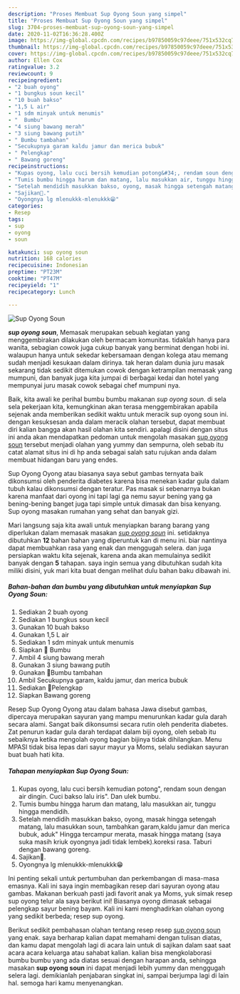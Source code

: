 ```yaml
---
description: "Proses Membuat Sup Oyong Soun yang simpel"
title: "Proses Membuat Sup Oyong Soun yang simpel"
slug: 3704-proses-membuat-sup-oyong-soun-yang-simpel
date: 2020-11-02T16:36:28.400Z
image: https://img-global.cpcdn.com/recipes/b97850059c97deee/751x532cq70/sup-oyong-soun-foto-resep-utama.jpg
thumbnail: https://img-global.cpcdn.com/recipes/b97850059c97deee/751x532cq70/sup-oyong-soun-foto-resep-utama.jpg
cover: https://img-global.cpcdn.com/recipes/b97850059c97deee/751x532cq70/sup-oyong-soun-foto-resep-utama.jpg
author: Ellen Cox
ratingvalue: 3.2
reviewcount: 9
recipeingredient:
- "2 buah oyong"
- "1 bungkus soun kecil"
- "10 buah bakso"
- "1,5 L air"
- "1 sdm minyak untuk menumis"
- "  Bumbu"
- "4 siung bawang merah"
- "3 siung bawang putih"
- " Bumbu tambahan"
- "Secukupnya garam kaldu jamur dan merica bubuk"
- " Pelengkap"
- " Bawang goreng"
recipeinstructions:
- "Kupas oyong, lalu cuci bersih kemudian potong&#34;, rendam soun dengan air dingin. Cuci bakso lalu iris&#34;. Dan ulek bumbu."
- "Tumis bumbu hingga harum dan matang, lalu masukkan air, tunggu hingga mendidih."
- "Setelah mendidih masukkan bakso, oyong, masak hingga setengah matang, lalu masukkan soun, tambahkan garam,kaldu jamur dan merica bubuk, aduk&#34; Hingga tercampur merata, masak hingga matang (saya suka masih kriuk oyongnya jadi tidak lembek).koreksi rasa. Taburi dengan bawang goreng."
- "Sajikan🥰."
- "Oyongnya lg mlenukkk-mlenukkk😁"
categories:
- Resep
tags:
- sup
- oyong
- soun

katakunci: sup oyong soun 
nutrition: 168 calories
recipecuisine: Indonesian
preptime: "PT23M"
cooktime: "PT47M"
recipeyield: "1"
recipecategory: Lunch

---
```



![Sup Oyong Soun](https://img-global.cpcdn.com/recipes/b97850059c97deee/751x532cq70/sup-oyong-soun-foto-resep-utama.jpg)

<b><i>sup oyong soun</i></b>, Memasak merupakan sebuah kegiatan yang menggembirakan dilakukan oleh bermacam komunitas. tidaklah hanya para wanita, sebagian cowok juga cukup banyak yang berminat dengan hobi ini. walaupun hanya untuk sekedar kebersamaan dengan kolega atau memang sudah menjadi kesukaan dalam dirinya. tak heran dalam dunia juru masak sekarang tidak sedikit ditemukan cowok dengan ketrampilan memasak yang mumpuni, dan banyak juga kita jumpai di berbagai kedai dan hotel yang mempunyai juru masak cowok sebagai chef mumpuni nya.

Baik, kita awali ke perihal bumbu bumbu makanan <i>sup oyong soun</i>. di sela sela pekerjaan kita, kemungkinan akan terasa menggembirakan apabila sejenak anda memberikan sedikit waktu untuk meracik sup oyong soun ini. dengan kesuksesan anda dalam meracik olahan tersebut, dapat membuat diri kalian bangga akan hasil olahan kita sendiri. apalagi disini dengan situs ini anda akan mendapatkan pedoman untuk mengolah masakan <u>sup oyong soun</u> tersebut menjadi olahan yang yummy dan sempurna, oleh sebab itu catat alamat situs ini di hp anda sebagai salah satu rujukan anda dalam membuat hidangan baru yang endes.

Sup Oyong Oyong atau biasanya saya sebut gambas ternyata baik dikonsumsi oleh penderita diabetes karena bisa menekan kadar gula dalam tubuh kalau dikonsumsi dengan teratur. Pas masak si sebenarnya bukan karena manfaat dari oyong ini tapi lagi ga nemu sayur bening yang ga bening-bening banget juga tapi simple untuk dimasak dan bisa kenyang. Sup oyong masakan rumahan yang sehat dan banyak gizi.


Mari langsung saja kita awali untuk menyiapkan barang barang yang diperlukan dalam memasak masakan <u><i>sup oyong soun</i></u> ini. setidaknya dibutuhkan <b>12</b> bahan bahan yang diperuntuk kan di menu ini. biar nantinya dapat membuahkan rasa yang enak dan menggugah selera. dan juga persiapkan waktu kita sejenak, karena anda akan memulainya sedikit banyak dengan <b>5</b> tahapan. saya ingin semua yang dibutuhkan sudah kita miliki disini, yuk mari kita buat dengan melihat dulu bahan baku dibawah ini.

<!--inarticleads1-->

##### Bahan-bahan dan bumbu yang dibutuhkan untuk menyiapkan Sup Oyong Soun:

1. Sediakan 2 buah oyong
1. Sediakan 1 bungkus soun kecil
1. Gunakan 10 buah bakso
1. Gunakan 1,5 L air
1. Sediakan 1 sdm minyak untuk menumis
1. Siapkan  🎍 Bumbu
1. Ambil 4 siung bawang merah
1. Gunakan 3 siung bawang putih
1. Gunakan  🎍Bumbu tambahan
1. Ambil Secukupnya garam, kaldu jamur, dan merica bubuk
1. Sediakan  🎍Pelengkap
1. Siapkan  Bawang goreng


Resep Sup Oyong Oyong atau dalam bahasa Jawa disebut gambas, dipercaya merupakan sayuran yang mampu menurunkan kadar gula darah secara alami. Sangat baik dikonsumsi secara rutin oleh penderita diabetes. Zat penurun kadar gula darah terdapat dalam biji oyong, oleh sebab itu sebaiknya ketika mengolah oyong bagian bijinya tidak dihilangkan. Menu MPASI tidak bisa lepas dari sayur mayur ya Moms, selalu sediakan sayuran buat buah hati kita. 

<!--inarticleads2-->

##### Tahapan menyiapkan Sup Oyong Soun:

1. Kupas oyong, lalu cuci bersih kemudian potong&#34;, rendam soun dengan air dingin. Cuci bakso lalu iris&#34;. Dan ulek bumbu.
1. Tumis bumbu hingga harum dan matang, lalu masukkan air, tunggu hingga mendidih.
1. Setelah mendidih masukkan bakso, oyong, masak hingga setengah matang, lalu masukkan soun, tambahkan garam,kaldu jamur dan merica bubuk, aduk&#34; Hingga tercampur merata, masak hingga matang (saya suka masih kriuk oyongnya jadi tidak lembek).koreksi rasa. Taburi dengan bawang goreng.
1. Sajikan🥰.
1. Oyongnya lg mlenukkk-mlenukkk😁


Ini penting sekali untuk pertumbuhan dan perkembangan di masa-masa emasnya. Kali ini saya ingin membagikan resep dari sayuran oyong atau gambas. Makanan berkuah pasti jadi favorit anak ya Moms, yuk simak resep sup oyong telur ala saya berikut ini! Biasanya oyong dimasak sebagai pelengkap sayur bening bayam. Kali ini kami menghadirkan olahan oyong yang sedikit berbeda; resep sup oyong. 

Berikut sedikit pembahasan olahan tentang resep resep <u>sup oyong soun</u> yang enak. saya berharap kalian dapat memahami dengan tulisan diatas, dan kamu dapat mengolah lagi di acara lain untuk di sajikan dalam saat saat acara acara keluarga atau sahabat kalian. kalian bisa mengkolaborasi bumbu bumbu yang ada diatas sesuai dengan harapan anda, sehingga masakan <b>sup oyong soun</b> ini dapat menjadi lebih yummy dan menggugah selera lagi. demikianlah penjabaran singkat ini, sampai berjumpa lagi di lain hal. semoga hari kamu menyenangkan.
